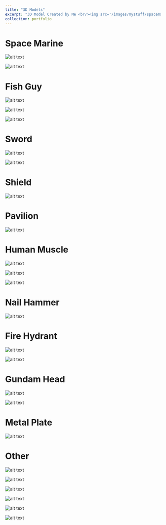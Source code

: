 ```yaml
---
title: "3D Models"
excerpt: "3D Model Created by Me <br/><img src='/images/mystuff/spacemarine.png'>"
collection: portfolio
---
```

Space Marine
======
![alt text](/images/mystuff/spacemarine.png)

![alt text](/images/mystuff/spacemarine_2.png)

Fish Guy
======
![alt text](/images/mystuff/FishGuyRender.png)

![alt text](/images/mystuff/fishguy.png)

![alt text](/images/mystuff/Fishguy2.png)

Sword
======
![alt text](/images/mystuff/sword.png)

![alt text](/images/mystuff/sword2.png)

Shield
======
![alt text](/images/mystuff/shield.png)

Pavilion
======
![alt text](/images/mystuff/pavilion.png)

Human Muscle
======
![alt text](/images/mystuff/muscle.png)

![alt text](/images/mystuff/muscle2.png)

![alt text](/images/mystuff/muscle3.jpg)

Nail Hammer
======
![alt text](/images/mystuff/nailhammer.jpg)

Fire Hydrant
======
![alt text](/images/mystuff/firehydrant.jpg)

![alt text](/images/mystuff/firehydrant2.jpg)

Gundam Head
======
![alt text](/images/mystuff/gundam2.png)

![alt text](/images/mystuff/gundam.png)

Metal Plate
======
![alt text](/images/mystuff/metal.png)

Other
=====
![alt text](/images/mystuff/WallE.png)

![alt text](/images/mystuff/Airen.png)

![alt text](/images/mystuff/Tank.png)

![alt text](/images/mystuff/Demon.png)

![alt text](/images/mystuff/Laptop.png)

![alt text](/images/mystuff/Telescope.jpg)
<!-- ![alt text](/images/mystuff) -->

